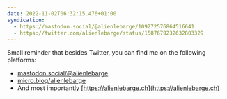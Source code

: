 ```yaml
---
date: 2022-11-02T06:32:15.476+01:00
syndication:
  - https://mastodon.social/@alienlebarge/109272576864516641
  - https://twitter.com/alienlebarge/status/1587679232632803329
---
```

Small reminder that besides Twitter, you can find me on the following platforms: 

- [mastodon.social/@alienlebarge](https://mastodon.social/@alienlebarge)
- [micro.blog/alienlebarge](https://micro.blog/alienlebarge)
- And most importantly [https://alienlebarge.ch](https://alienlebarge.ch)
